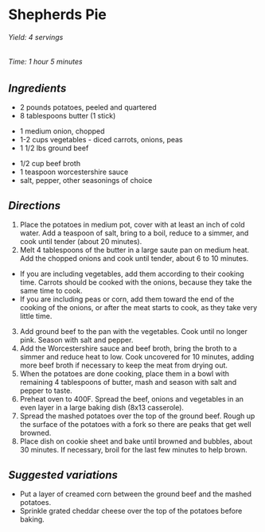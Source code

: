 # Shepherds Pie

######  Yield: 4 servings
######  Time:  1 hour 5 minutes

##  *Ingredients*
- 2 pounds potatoes, peeled and quartered
- 8 tablespoons butter (1 stick)
<!--  -->
- 1 medium onion, chopped
- 1-2 cups vegetables - diced carrots, onions, peas
- 1 1/2 lbs ground beef
<!--  -->
- 1/2 cup beef broth
- 1 teaspoon worcestershire sauce
- salt, pepper, other seasonings of choice 

##  *Directions*
1. Place the potatoes in medium pot, cover with at least an inch of cold water.
Add a teaspoon of salt, bring to a boil, reduce to a simmer, and cook until tender 
(about 20 minutes).
2. Melt 4 tablespoons of the butter in a large saute pan on medium heat. 
Add the chopped onions and cook until tender, about 6 to 10 minutes.
  * If you are including vegetables, add them according to their cooking time. 
Carrots should be cooked with the onions, because they take the same time to cook.
  * If you are including peas or corn, add them toward the end of the cooking of the onions, 
or after the meat starts to cook, as they take very little time.
3. Add ground beef to the pan with the vegetables. Cook until no longer pink. 
Season with salt and pepper.
4. Add the Worcestershire sauce and beef broth, bring the broth to a simmer and reduce heat to low. 
Cook uncovered for 10 minutes, adding more beef broth if necessary to keep the meat from drying out.
5. When the potatoes are done cooking, place them in a bowl with remaining 4 tablespoons 
of butter, mash and season with salt and pepper to taste.
6. Preheat oven to 400F. Spread the beef, onions and vegetables in an even layer 
in a large baking dish (8x13 casserole).
7. Spread the mashed potatoes over the top of the ground beef. Rough up the surface 
of the potatoes with a fork so there are peaks that get well browned.
8. Place dish on cookie sheet and bake until browned and bubbles, about 30 minutes. 
If necessary, broil for the last few minutes to help brown.

##  *Suggested variations*
- Put a layer of creamed corn between the ground beef and the mashed potatoes.
- Sprinkle grated cheddar cheese over the top of the potatoes before baking.